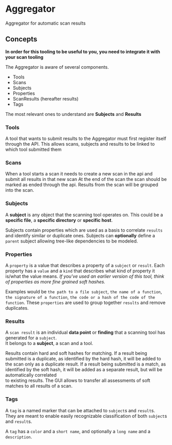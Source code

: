 # Aggregator
Aggregator for automatic scan results

## Concepts
**In order for this tooling to be useful to you, you need to integrate it with your scan tooling**  

The Aggregator is aware of several components.
* Tools
* Scans
* Subjects
* Properties
* ScanResults (hereafter results)
* Tags

The most relevant ones to understand are **Subjects** and **Results**

### Tools
A tool that wants to submit results to the Aggregator must first register itself through the API.
This allows scans, subjects and results to be linked to which tool submitted them

### Scans
When a tool starts a scan it needs to create a new scan in the api and submit all results in that new scan
At the end of the scan the scan should be marked as ended through the api.
Results from the scan will be grouped into the scan.

### Subjects
A **subject** is any object that the scanning tool operates on.
This could be a **specific file**, a **specific directory** or **specific host**.

Subjects contain properties which are used as a basis to correlate `results` and identify similar or duplicate ones.
Subjects can **optionally** define a `parent` subject allowing tree-like dependencies to be modeled.

### Properties
A `property` is a value that describes a property of a `subject` or `result`.
Each property has a `value` and a `kind` that describes what kind of property it is/what the value means.
*If you've used an earlier version of this tool, think of properties as more fine grained soft hashes.*

Examples would be `the path to a file subject`, `the name of a function`, `the signature of a function`, `the code or a hash of the code of the function`.
These `properties` are used to group together `results` and remove duplicates.

### Results
A `scan result` is an individual **data point** or **finding** that a scanning tool has generated for a `subject`.  
It belongs to a **subject**, a scan and a tool.  

Results contain hard and soft hashes for matching.
If a result being submitted is a duplicate, as identified by the hard hash, it will be added to the scan only as a duplicate result.
If a result being submitted is a match, as identified by the soft hash, it will be added as a separate result, but will be automatically correlated  
to existing results.
The GUI allows to transfer all assessments of soft matches to all results of a scan.

### Tags
A `tag` is a named marker that can be attached to `subject`s and `result`s.  
They are meant to enable easily recognizable classification of both `subject`s and `result`s.

A `tag` has a `color` and a `short name`, and optionally a `long name` and a `description`.